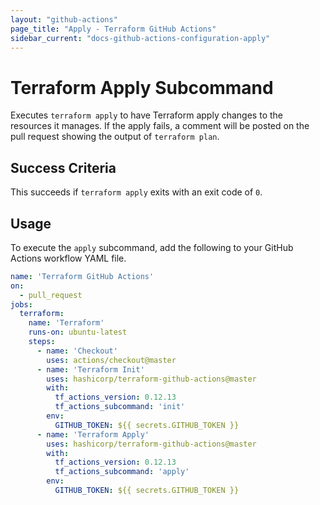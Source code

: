 ```yaml
---
layout: "github-actions"
page_title: "Apply - Terraform GitHub Actions"
sidebar_current: "docs-github-actions-configuration-apply"
---
```


# Terraform Apply Subcommand

Executes `terraform apply` to have Terraform apply changes to the resources it manages. If the apply fails, a comment will be posted on the pull request showing the output of `terraform plan`.

## Success Criteria

This succeeds if `terraform apply` exits with an exit code of `0`.

## Usage

To execute the `apply` subcommand, add the following to your GitHub Actions workflow YAML file.

```yaml
name: 'Terraform GitHub Actions'
on:
  - pull_request
jobs:
  terraform:
    name: 'Terraform'
    runs-on: ubuntu-latest
    steps:
      - name: 'Checkout'
        uses: actions/checkout@master
      - name: 'Terraform Init'
        uses: hashicorp/terraform-github-actions@master
        with:
          tf_actions_version: 0.12.13
          tf_actions_subcommand: 'init'
        env:
          GITHUB_TOKEN: ${{ secrets.GITHUB_TOKEN }}
      - name: 'Terraform Apply'
        uses: hashicorp/terraform-github-actions@master
        with:
          tf_actions_version: 0.12.13
          tf_actions_subcommand: 'apply'
        env:
          GITHUB_TOKEN: ${{ secrets.GITHUB_TOKEN }}
```

